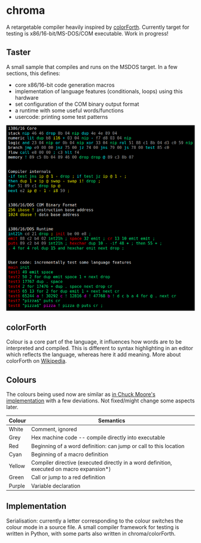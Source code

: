 # chroma
A retargetable compiler heavily inspired by [colorForth](https://en.wikipedia.org/wiki/ColorForth). Currently target for testing is x86/16-bit/MS-DOS/COM executable. Work in progress!

## Taster
A small sample that compiles and runs on the MSDOS target. In a few sections, this defines:
- core x86/16-bit code generation macros
- implementation of language features (conditionals, loops) using this hardware
- set configuration of the COM binary output format
- a runtime with some useful words/functions
- usercode: printing some test patterns

![some sample code](/sample/sample.png)

## colorForth
Colour is a core part of the language, it influences how words are to be interpreted and compiled. This is different to syntax highlighting in an editor which reflects the language, whereas here it add meaning. More about colorForth on [Wikipedia](https://en.wikipedia.org/wiki/ColorForth). 

## Colours
The colours being used now are similar as [in Chuck Moore's implementation](https://colorforth.github.io/parsed.html) with a few deviations. Not fixed/might change some aspects later.

|Colour|Semantics|
|-|-|
|White|Comment, ignored|
|Grey|Hex machine code -- compile directly into executable|
|Red|Beginning of a word definition: can jump or call to this location|
|Cyan|Beginning of a macro definition|
|Yellow|Compiler directive (executed directly in a word definition, executed on macro expansion*)|
|Green|Call or jump to a red definition|
|Purple|Variable declaration|

## Implementation
Serialisation: currently a letter corresponding to the colour switches the colour mode in a source file. A small compiler framework for testing is written in Python, with some parts also written in chroma/colorForth.
